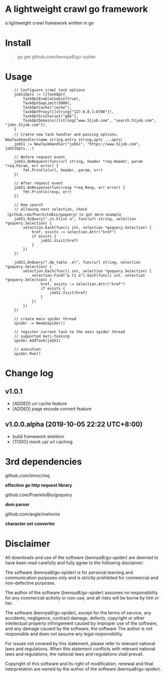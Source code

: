 # A lightweight crawl go framework

a lightweight crawl framework written in go


# Install

> go get github.com/bennya8/go-spider

# Usage

```golang
    // Configuare crawl task options 
    job51Opts := []TaskOpt{
        TaskOptEnableCookie(true),
        TaskOptGapLimit(5000),
        TaskOptCache("cache"),
        TaskOptProxy([]string{"127.0.0.1:8700"}),
        TaskOptSrcCharset("gbk"),
        TaskOptDomains([]string{"www.51job.com", "search.51job.com", "jobs.51job.com"}),
    }
    // Craete new task handler and passing options，NewTaskHandler(name string,entry string,opts ...opts）
    job51 := NewTaskHandler("job51", "https://www.51job.com", job51Opts...)

    // Before request event
    job51.OnRequest(func(url string, header *req.Header, param *req.Param, err error) {
        fmt.Println(url, header, param, err)
    })

    // After request event
    job51.OnResponse(func(resp *req.Resp, err error) {
        fmt.Println(resp, err)
    })
    
    // Dom search 
    // allowing nest selection, check （github.com/PuerkitoBio/goquery）to get more example
    job51.OnQuery(".cn.hlist a", func(url string, selection *goquery.Selection) {
        selection.Each(func(i int, selection *goquery.Selection) {
            href, exists := selection.Attr("href")
            if exists {
                job51.Visit(href)
            }
        })
    })

    job51.OnQuery(".dw_table .el", func(url string, selection *goquery.Selection) {
        selection.Each(func(i int, selection *goquery.Selection) {
            selection.Find("p.t1 a").Each(func(i int, selection *goquery.Selection) {
                href, exists := selection.Attr("href")
                if exists {
                    job51.Visit(href)
                }
            })
        })
    })
    
    // create main spider thread
    spider := NewGoSpider()
    
    // register current task to the main spider thread
    // supported muti-tasking
    spider.AddTask(job51)

    // execution 
    spider.Run()
```


# Change log

## v1.0.1

* [ADDED] url cache feature
* [ADDED] page encode convert feature

## v1.0.0.alpha (2019-10-05 22:22 UTC+8:00)

* build framework skeleton
* [TODO] mock ua/ url caching

# 3rd dependencies

github.com/imroc/req

**effective go http request library**


github.com/PuerkitoBio/goquery

**dom parser**


github.com/axgle/mahonia

**character set converter**

# Disclaimer

All downloads and use of the software (bennya8/go-spider) are deemed to have been read carefully and fully agree to the following disclaimer:

The software (bennya8/go-spider) is for personal learning and communication purposes only and is strictly prohibited for commercial and non-defective purposes.

The author of the software (bennya8/go-spider) assumes no responsibility for any commercial activity or non-use, and all risks will be borne by him or her.

The software (bennya8/go-spider), except for the terms of service, any accidents, negligence, contract damage, defects, copyright or other intellectual property infringement caused by improper use of the software, and any damage caused by the software, the software The author is not responsible and does not assume any legal responsibility.

For issues not covered by this statement, please refer to relevant national laws and regulations. When this statement conflicts with relevant national laws and regulations, the national laws and regulations shall prevail.

Copyright of this software and its right of modification, renewal and final interpretation are owned by the author of the software (bennya8/go-spider).



